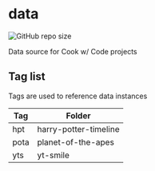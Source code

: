 # data

![GitHub repo size](https://img.shields.io/github/repo-size/cookwcode/data)

Data source for Cook w/ Code projects

## Tag list

Tags are used to reference data instances

| Tag | Folder |
|-----|--------|
| hpt | harry-potter-timeline |
| pota | planet-of-the-apes |
| yts | yt-smile |